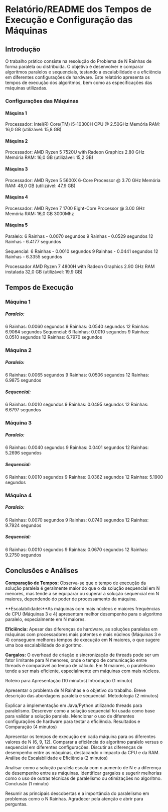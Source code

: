 # Relatório/README dos Tempos de Execução e Configuração das Máquinas
## Introdução
O trabalho prático consiste na resolução do Problema de N Rainhas de forma paralela ou distribuída. O objetivo é desenvolver e comparar algoritmos paralelos e sequenciais, testando a escalabilidade e a eficiência em diferentes configurações de hardware. Este relatório apresenta os tempos de execução dos algoritmos, bem como as especificações das máquinas utilizadas.

### Configurações das Máquinas
#### Máquina 1
Processador: Intel(R) Core(TM) i5-10300H CPU @ 2.50GHz
Memória RAM: 16,0 GB (utilizável: 15,8 GB)

#### Máquina 2
Processador: AMD Ryzen 5 7520U with Radeon Graphics 2.80 GHz
Memória RAM: 16,0 GB (utilizável: 15,2 GB)

#### Máquina 3
Processador: AMD Ryzen 5 5600X 6-Core Processor @ 3.70 GHz
Memória RAM: 48,0 GB (utilizável: 47,9 GB)

#### Máquina 4
Processador: AMD Ryzen 7 1700 Eight-Core Processor @ 3.00 GHz
Memória RAM: 16,0 GB 3000Mhz

#### Máquina 5
Paralelo:
6 Rainhas - 0.0070 segundos
9 Rainhas - 0.0529 segundos
12 Rainhas - 6.4177 segundos

Sequencial:
6 Rainhas - 0.0010 segundos
9 Rainhas - 0.0441 segundos
12 Rainhas - 6.3355 segundos

Processador   AMD Ryzen 7 4800H with Radeon Graphics 2.90 GHz 
RAM instalada    32,0 GB (utilizável: 19,9 GB)

## Tempos de Execução

### Máquina 1

##### Paralelo:
6 Rainhas: 0.0060 segundos
9 Rainhas: 0.0540 segundos
12 Rainhas: 6.9064 segundos
Sequencial:
6 Rainhas: 0.0010 segundos
9 Rainhas: 0.0510 segundos
12 Rainhas: 6.7970 segundos

### Máquina 2

##### Paralelo:
6 Rainhas: 0.0065 segundos
9 Rainhas: 0.0506 segundos
12 Rainhas: 6.9875 segundos

##### Sequencial:
6 Rainhas: 0.0010 segundos
9 Rainhas: 0.0495 segundos
12 Rainhas: 6.6797 segundos

### Máquina 3

##### Paralelo:
6 Rainhas: 0.0040 segundos
9 Rainhas: 0.0401 segundos
12 Rainhas: 5.2696 segundos

##### Sequencial:
6 Rainhas: 0.0010 segundos
9 Rainhas: 0.0362 segundos
12 Rainhas: 5.1900 segundos

### Máquina 4

##### Paralelo:
6 Rainhas: 0.0070 segundos
9 Rainhas: 0.0740 segundos
12 Rainhas: 9.7924 segundos

##### Sequencial:
6 Rainhas: 0.0010 segundos
9 Rainhas: 0.0670 segundos
12 Rainhas: 9.2750 segundos

## Conclusões e Análises
 **Comparação de Tempos:** Observa-se que o tempo de execução da solução paralela é geralmente maior do que o da solução sequencial em N menores, mas tende a se equiparar ou superar a solução sequencial em N maiores, dependendo do poder de processamento da máquina.

**Escalabilidade:**As máquinas com mais núcleos e maiores frequências de CPU (Máquinas 3 e 4) apresentam melhor desempenho para o algoritmo paralelo, especialmente em N maiores.

**Eficiência:** Apesar das diferenças de hardware, as soluções paralelas em máquinas com processadores mais potentes e mais núcleos (Máquinas 3 e 4) conseguem melhores tempos de execução em N maiores, o que sugere uma boa escalabilidade do algoritmo.

**Gargalos:** O overhead de criação e sincronização de threads pode ser um fator limitante para N menores, onde o tempo de comunicação entre threads é comparável ao tempo de cálculo. Em N maiores, o paralelismo tende a ser mais eficiente, especialmente em máquinas com mais núcleos.

Roteiro para Apresentação (10 minutos)
Introdução (1 minuto)

Apresentar o problema de N Rainhas e o objetivo do trabalho.
Breve descrição das abordagens paralela e sequencial.
Metodologia (2 minutos)

Explicar a implementação em Java/Python utilizando threads para paralelismo.
Descrever como a solução sequencial foi usada como base para validar a solução paralela.
Mencionar o uso de diferentes configurações de hardware para testar a eficiência.
Resultados e Comparação (4 minutos)

Apresentar os tempos de execução em cada máquina para os diferentes valores de N (6, 9, 12).
Comparar a eficiência do algoritmo paralelo versus o sequencial em diferentes configurações.
Discutir as diferenças de desempenho entre as máquinas, destacando o impacto da CPU e da RAM.
Análise de Escalabilidade e Eficiência (2 minutos)

Analisar como a solução paralela escala com o aumento de N e a diferença de desempenho entre as máquinas.
Identificar gargalos e sugerir melhorias como o uso de outras técnicas de paralelismo ou otimizações no algoritmo.
Conclusão (1 minuto)

Resumir as principais descobertas e a importância do paralelismo em problemas como o N Rainhas.
Agradecer pela atenção e abrir para perguntas.